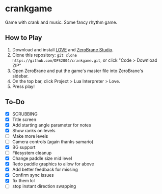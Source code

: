 # crankgame
Game with crank and music. Some fancy rhythm game.

## How to Play
1. Download and install [LOVE](https://love2d.org/) and [ZeroBrane Studio](https://studio.zerobrane.com/).
2. Clone this repository: `git clone https://github.com/DPS2004/crankgame.git`, or click "Code > Download ZIP"
3. Open ZeroBrane and put the game's master file into ZeroBrane's sidebar.
4. On the top bar, click Project > Lua Interpreter > Love.
5. Press play!

## To-Do
- [x] SCRUBBING
- [x] Title screen
- [X] Add starting angle parameter for notes
- [X] Show ranks on levels
- [ ] Make more levels
- [ ] Camera controls (again thanks samario)
- [X] BG support
- [ ] Filesystem cleanup
- [X] Change paddle size mid level
- [X] Redo paddle graphics to allow for above
- [X] Add better feedback for missing
- [X] Confirm sync issues
- [X] fix them lol
- [ ] stop instant direction swapping
